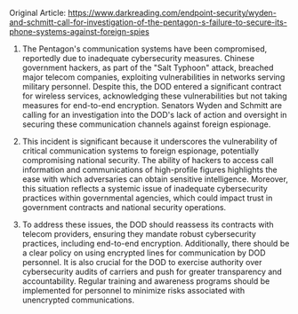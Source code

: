 Original Article: https://www.darkreading.com/endpoint-security/wyden-and-schmitt-call-for-investigation-of-the-pentagon-s-failure-to-secure-its-phone-systems-against-foreign-spies

1) The Pentagon's communication systems have been compromised, reportedly due to inadequate cybersecurity measures. Chinese government hackers, as part of the "Salt Typhoon" attack, breached major telecom companies, exploiting vulnerabilities in networks serving military personnel. Despite this, the DOD entered a significant contract for wireless services, acknowledging these vulnerabilities but not taking measures for end-to-end encryption. Senators Wyden and Schmitt are calling for an investigation into the DOD's lack of action and oversight in securing these communication channels against foreign espionage.

2) This incident is significant because it underscores the vulnerability of critical communication systems to foreign espionage, potentially compromising national security. The ability of hackers to access call information and communications of high-profile figures highlights the ease with which adversaries can obtain sensitive intelligence. Moreover, this situation reflects a systemic issue of inadequate cybersecurity practices within governmental agencies, which could impact trust in government contracts and national security operations.

3) To address these issues, the DOD should reassess its contracts with telecom providers, ensuring they mandate robust cybersecurity practices, including end-to-end encryption. Additionally, there should be a clear policy on using encrypted lines for communication by DOD personnel. It is also crucial for the DOD to exercise authority over cybersecurity audits of carriers and push for greater transparency and accountability. Regular training and awareness programs should be implemented for personnel to minimize risks associated with unencrypted communications.